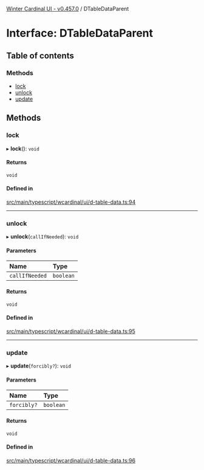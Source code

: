 [Winter Cardinal UI - v0.457.0](../index.md) / DTableDataParent

# Interface: DTableDataParent

## Table of contents

### Methods

- [lock](DTableDataParent.md#lock)
- [unlock](DTableDataParent.md#unlock)
- [update](DTableDataParent.md#update)

## Methods

### lock

▸ **lock**(): `void`

#### Returns

`void`

#### Defined in

[src/main/typescript/wcardinal/ui/d-table-data.ts:94](https://github.com/winter-cardinal/winter-cardinal-ui/blob/v0.457.0/src/main/typescript/wcardinal/ui/d-table-data.ts#L94)

___

### unlock

▸ **unlock**(`callIfNeeded`): `void`

#### Parameters

| Name | Type |
| :------ | :------ |
| `callIfNeeded` | `boolean` |

#### Returns

`void`

#### Defined in

[src/main/typescript/wcardinal/ui/d-table-data.ts:95](https://github.com/winter-cardinal/winter-cardinal-ui/blob/v0.457.0/src/main/typescript/wcardinal/ui/d-table-data.ts#L95)

___

### update

▸ **update**(`forcibly?`): `void`

#### Parameters

| Name | Type |
| :------ | :------ |
| `forcibly?` | `boolean` |

#### Returns

`void`

#### Defined in

[src/main/typescript/wcardinal/ui/d-table-data.ts:96](https://github.com/winter-cardinal/winter-cardinal-ui/blob/v0.457.0/src/main/typescript/wcardinal/ui/d-table-data.ts#L96)
